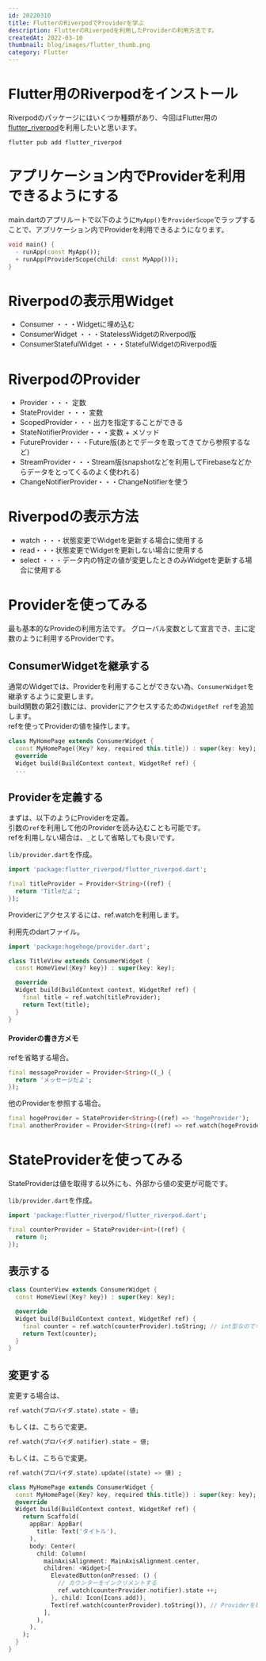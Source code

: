 ```yaml
---
id: 20220310
title: FlutterのRiverpodでProviderを学ぶ
description: FlutterのRiverpodを利用したProviderの利用方法です。
createdAt: 2022-03-10
thumbnail: blog/images/flutter_thumb.png
category: Flutter
---
```


# Flutter用のRiverpodをインストール

Riverpodのパッケージにはいくつか種類があり、今回はFlutter用の[flutter_riverpod](https://pub.dev/packages/flutter_riverpod)を利用したいと思います。

```shell
flutter pub add flutter_riverpod
```

# アプリケーション内でProviderを利用できるようにする
main.dartのアプリルートで以下のように`MyApp()`を`ProviderScope`でラップすることで、アプリケーション内でProviderを利用できるようになります。

```dart
void main() {
  - runApp(const MyApp());
  + runApp(ProviderScope(child: const MyApp()));
}
```

# Riverpodの表示用Widget

- Consumer ・・・Widgetに埋め込む
- ConsumerWidget ・・・StatelessWidgetのRiverpod版
- ConsumerStatefulWidget ・・・StatefulWidgetのRiverpod版

# RiverpodのProvider

- Provider ・・・ 定数
- StateProvider ・・・ 変数
- ScopedProvider・・・出力を指定することができる
- StateNotifierProvider・・・変数 + メソッド
- FutureProvider・・・Future版(あとでデータを取ってきてから参照するなど)
- StreamProvider・・・Stream版(snapshotなどを利用してFirebaseなどからデータをとってくるのよく使われる)
- ChangeNotifierProvider・・・ChangeNotifierを使う

# Riverpodの表示方法
- watch ・・・状態変更でWidgetを更新する場合に使用する
- read・・・状態変更でWidgetを更新しない場合に使用する
- select ・・・データ内の特定の値が変更したときのみWidgetを更新する場合に使用する

# Providerを使ってみる
最も基本的なProvideの利用方法です。
グローバル変数として宣言でき、主に定数のように利用するProviderです。

## ConsumerWidgetを継承する

通常のWidgetでは、Providerを利用することができない為、`ConsumerWidget`を継承するように変更します。  
build関数の第2引数には、providerにアクセスするための`WidgetRef ref`を追加します。  
refを使ってProviderの値を操作します。

```dart
class MyHomePage extends ConsumerWidget {
  const MyHomePage({Key? key, required this.title}) : super(key: key);
  @override
  Widget build(BuildContext context, WidgetRef ref) {
  ...
```

## Providerを定義する
まずは、以下のようにProviderを定義。  
引数の`ref`を利用して他のProviderを読み込むことも可能です。  
refを利用しない場合は、`_`として省略しても良いです。

`lib/provider.dart`を作成。
```dart
import 'package:flutter_riverpod/flutter_riverpod.dart';

final titleProvider = Provider<String>((ref) {
  return 'Titleだよ';
});
```

Providerにアクセスするには、ref.watchを利用します。

利用先のdartファイル。
```dart
import 'package:hogehoge/provider.dart';

class TitleView extends ConsumerWidget {
  const HomeView({Key? key}) : super(key: key);

  @override
  Widget build(BuildContext context, WidgetRef ref) {
    final title = ref.watch(titleProvider);
    return Text(title);
  }
}
```

#### Providerの書き方メモ

refを省略する場合。
```dart
final messageProvider = Provider<String>((_) {
  return 'メッセージだよ';
});
```
他のProviderを参照する場合。
```dart
final hogeProvider = StateProvider<String>((ref) => 'hogeProvider');
final anotherProvider = Provider<String>((ref) => ref.watch(hogeProvider));
```

# StateProviderを使ってみる
StateProviderは値を取得する以外にも、外部から値の変更が可能です。

`lib/provider.dart`を作成。
```dart
import 'package:flutter_riverpod/flutter_riverpod.dart';

final counterProvider = StateProvider<int>((ref) {
  return 0;
});
```
## 表示する 
```dart
class CounterView extends ConsumerWidget {
  const HomeView({Key? key}) : super(key: key);

  @override
  Widget build(BuildContext context, WidgetRef ref) {
    final counter = ref.watch(counterProvider).toString; // int型なのでキャストしている
    return Text(counter);
  }
}
```

## 変更する

変更する場合は、
```dart
ref.watch(プロバイダ.state).state = 値;
```
もしくは、こちらで変更。
```dart
ref.watch(プロバイダ.notifier).state = 値;
```

もしくは、こちらで変更。
```dart
ref.watch(プロバイダ.state).update((state) => 値) ;
```

```dart
class MyHomePage extends ConsumerWidget {
  const MyHomePage({Key? key, required this.title}) : super(key: key);
  @override
  Widget build(BuildContext context, WidgetRef ref) {
    return Scaffold(
      appBar: AppBar(
        title: Text('タイトル'),
      ),
      body: Center(
        child: Column(
          mainAxisAlignment: MainAxisAlignment.center,
          children: <Widget>[
            ElevatedButton(onPressed: () {
              // カウンターをインクリメントする
              ref.watch(counterProvider.notifier).state ++;
            }, child: Icon(Icons.add)),
            Text(ref.watch(counterProvider).toString()), // Providerを取得して表示
          ],
        ),
      ),
    );
  }
}
```


